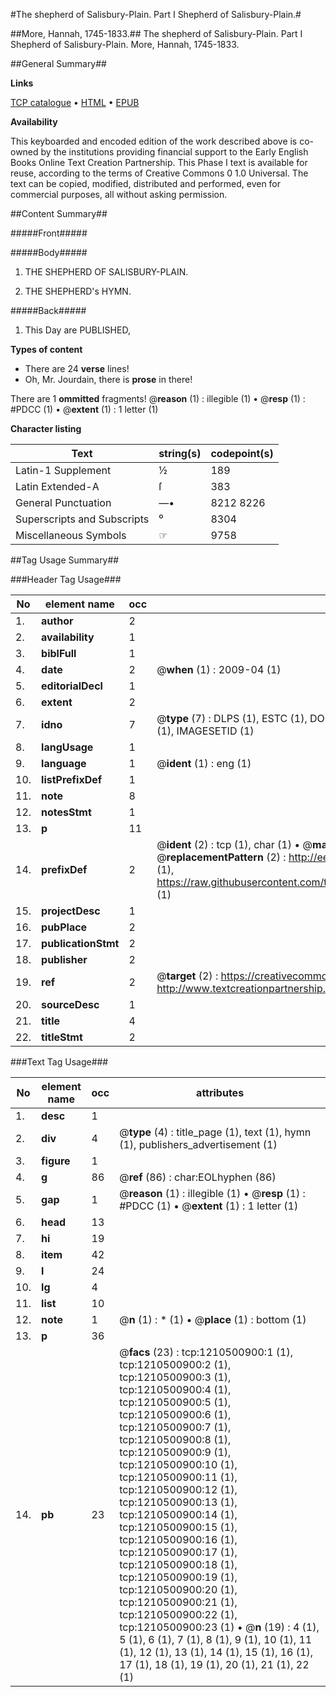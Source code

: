 #The shepherd of Salisbury-Plain. Part I Shepherd of Salisbury-Plain.#

##More, Hannah, 1745-1833.##
The shepherd of Salisbury-Plain. Part I
Shepherd of Salisbury-Plain.
More, Hannah, 1745-1833.

##General Summary##

**Links**

[TCP catalogue](http://www.ota.ox.ac.uk/tcp/)  • 
[HTML](http://tei.it.ox.ac.uk/tcp/Texts-HTML/free/004/004901746.html)  • 
[EPUB](http://tei.it.ox.ac.uk/tcp/Texts-EPUB/free/004/004901746.epub)

**Availability**

This keyboarded and encoded edition of the
	       work described above is co-owned by the institutions
	       providing financial support to the Early English Books
	       Online Text Creation Partnership. This Phase I text is
	       available for reuse, according to the terms of Creative
	       Commons 0 1.0 Universal. The text can be copied,
	       modified, distributed and performed, even for
	       commercial purposes, all without asking permission.


##Content Summary##

#####Front#####

#####Body#####

1. THE SHEPHERD OF SALISBURY-PLAIN.

1. THE SHEPHERD's HYMN.

#####Back#####

1. This Day are PUBLISHED,

**Types of content**

  * There are 24 **verse** lines!
  * Oh, Mr. Jourdain, there is **prose** in there!

There are 1 **ommitted** fragments! 
 @__reason__ (1) : illegible (1)  •  @__resp__ (1) : #PDCC (1)  •  @__extent__ (1) : 1 letter (1)

**Character listing**


|Text|string(s)|codepoint(s)|
|---|---|---|
|Latin-1 Supplement|½|189|
|Latin Extended-A|ſ|383|
|General Punctuation|—•|8212 8226|
|Superscripts             and Subscripts|⁰|8304|
|Miscellaneous Symbols|☞|9758|

##Tag Usage Summary##

###Header Tag Usage###

|No|element name|occ|attributes|
|---|---|---|---|
|1.|__author__|2||
|2.|__availability__|1||
|3.|__biblFull__|1||
|4.|__date__|2| @__when__ (1) : 2009-04 (1)|
|5.|__editorialDecl__|1||
|6.|__extent__|2||
|7.|__idno__|7| @__type__ (7) : DLPS (1), ESTC (1), DOCNO (1), TCP (1), GALEDOCNO (1), CONTENTSET (1), IMAGESETID (1)|
|8.|__langUsage__|1||
|9.|__language__|1| @__ident__ (1) : eng (1)|
|10.|__listPrefixDef__|1||
|11.|__note__|8||
|12.|__notesStmt__|1||
|13.|__p__|11||
|14.|__prefixDef__|2| @__ident__ (2) : tcp (1), char (1)  •  @__matchPattern__ (2) : ([0-9\-]+):([0-9IVX]+) (1), (.+) (1)  •  @__replacementPattern__ (2) : http://eebo.chadwyck.com/downloadtiff?vid=$1&page=$2 (1), https://raw.githubusercontent.com/textcreationpartnership/Texts/master/tcpchars.xml#$1 (1)|
|15.|__projectDesc__|1||
|16.|__pubPlace__|2||
|17.|__publicationStmt__|2||
|18.|__publisher__|2||
|19.|__ref__|2| @__target__ (2) : https://creativecommons.org/publicdomain/zero/1.0/ (1), http://www.textcreationpartnership.org/docs/. (1)|
|20.|__sourceDesc__|1||
|21.|__title__|4||
|22.|__titleStmt__|2||


###Text Tag Usage###

|No|element name|occ|attributes|
|---|---|---|---|
|1.|__desc__|1||
|2.|__div__|4| @__type__ (4) : title_page (1), text (1), hymn (1), publishers_advertisement (1)|
|3.|__figure__|1||
|4.|__g__|86| @__ref__ (86) : char:EOLhyphen (86)|
|5.|__gap__|1| @__reason__ (1) : illegible (1)  •  @__resp__ (1) : #PDCC (1)  •  @__extent__ (1) : 1 letter (1)|
|6.|__head__|13||
|7.|__hi__|19||
|8.|__item__|42||
|9.|__l__|24||
|10.|__lg__|4||
|11.|__list__|10||
|12.|__note__|1| @__n__ (1) : * (1)  •  @__place__ (1) : bottom (1)|
|13.|__p__|36||
|14.|__pb__|23| @__facs__ (23) : tcp:1210500900:1 (1), tcp:1210500900:2 (1), tcp:1210500900:3 (1), tcp:1210500900:4 (1), tcp:1210500900:5 (1), tcp:1210500900:6 (1), tcp:1210500900:7 (1), tcp:1210500900:8 (1), tcp:1210500900:9 (1), tcp:1210500900:10 (1), tcp:1210500900:11 (1), tcp:1210500900:12 (1), tcp:1210500900:13 (1), tcp:1210500900:14 (1), tcp:1210500900:15 (1), tcp:1210500900:16 (1), tcp:1210500900:17 (1), tcp:1210500900:18 (1), tcp:1210500900:19 (1), tcp:1210500900:20 (1), tcp:1210500900:21 (1), tcp:1210500900:22 (1), tcp:1210500900:23 (1)  •  @__n__ (19) : 4 (1), 5 (1), 6 (1), 7 (1), 8 (1), 9 (1), 10 (1), 11 (1), 12 (1), 13 (1), 14 (1), 15 (1), 16 (1), 17 (1), 18 (1), 19 (1), 20 (1), 21 (1), 22 (1)|
